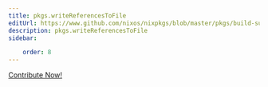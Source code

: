 ```yaml
---
title: pkgs.writeReferencesToFile
editUrl: https://www.github.com/nixos/nixpkgs/blob/master/pkgs/build-support/trivial-builders/default.nix#L675C27
description: pkgs.writeReferencesToFile
sidebar:

    order: 8
---
```


<a href="https://www.github.com/nixos/nixpkgs/blob/master/pkgs/build-support/trivial-builders/default.nix#L675C27">Contribute Now!</a>



